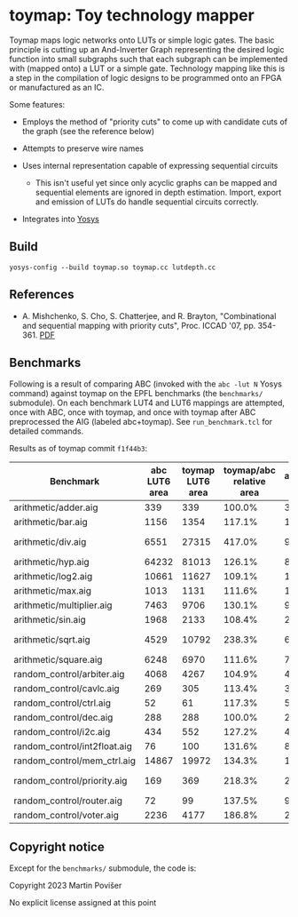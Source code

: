 # toymap: Toy technology mapper

Toymap maps logic networks onto LUTs or simple logic gates. The basic principle is cutting up an And-Inverter Graph representing the desired logic function into small subgraphs such that each subgraph can be implemented with (mapped onto) a LUT or a simple gate. Technology mapping like this is a step in the compilation of logic designs to be programmed onto an FPGA or manufactured as an IC.

Some features:

 * Employs the method of "priority cuts" to come up with candidate cuts of the graph (see the reference below)

 * Attempts to preserve wire names

 * Uses internal representation capable of expressing sequential circuits

     * This isn't useful yet since only acyclic graphs can be mapped and sequential elements are ignored in depth estimation. Import, export and emission of LUTs do handle sequential circuits correctly.

 * Integrates into [Yosys](https://github.com/yosysHQ/yosys)

## Build

    yosys-config --build toymap.so toymap.cc lutdepth.cc

## References

 * A. Mishchenko, S. Cho, S. Chatterjee, and R. Brayton, "Combinational and sequential mapping with priority cuts", Proc. ICCAD '07, pp. 354-361. [PDF](https://people.eecs.berkeley.edu/~alanmi/publications/2007/iccad07_map.pdf)


## Benchmarks

Following is a result of comparing ABC (invoked with the `abc -lut N` Yosys command) against toymap on the EPFL benchmarks (the `benchmarks/` submodule). On each benchmark LUT4 and LUT6 mappings are attempted, once with ABC, once with toymap, and once with toymap after ABC preprocessed the AIG (labeled abc+toymap). See `run_benchmark.tcl` for detailed commands.

Results as of toymap commit `f1f44b3`:


Benchmark | abc LUT6 area | toymap LUT6 area | toymap/abc relative area | abc+toymap LUT6 area | abc+toymap/abc relative area | abc LUT6 depth | toymap LUT6 depth | abc+toymap LUT6 depth | abc LUT4 area | toymap LUT4 area | toymap/abc relative area | abc+toymap LUT4 area | abc+toymap/abc relative area | abc LUT4 depth | toymap LUT4 depth | abc+toymap LUT4 depth | extra toymap args
---|---|---|---|--|--|--|--|--|--|--|--|--|--|--|--|--|--
arithmetic/adder.aig | 339 | 339 | 100.0% | 339 | 100.0% | 85 | 85 | 85 | 274 | 254 | 92.7% | 254 | 92.7% | 51 | 51 | 51 | 
arithmetic/bar.aig | 1156 | 1354 | 117.1% | 1406 | 121.6% | 6 | 6 | 6 | 512 | 512 | 100.0% | 512 | 100.0% | 4 | 4 | 4 | 
arithmetic/div.aig | 6551 | 27315 | 417.0% | 9361 | 142.9% | 1437 | 1443 | 1439 | 5048 | 22367 | 443.1% | 8083 | 160.1% | 860 | 866 | 864 | -no_exact_area
arithmetic/hyp.aig | 64232 | 81013 | 126.1% | 80572 | 125.4% | 8254 | 8259 | 8255 | 44985 | 48902 | 108.7% | 48843 | 108.6% | 4193 | 4199 | 4195 | 
arithmetic/log2.aig | 10661 | 11627 | 109.1% | 12445 | 116.7% | 126 | 135 | 126 | 7880 | 9340 | 118.5% | 10196 | 129.4% | 70 | 77 | 70 | 
arithmetic/max.aig | 1013 | 1131 | 111.6% | 1401 | 138.3% | 67 | 96 | 67 | 799 | 840 | 105.1% | 817 | 102.3% | 40 | 56 | 40 | 
arithmetic/multiplier.aig | 7463 | 9706 | 130.1% | 9751 | 130.7% | 87 | 87 | 87 | 5880 | 7419 | 126.2% | 7530 | 128.1% | 53 | 53 | 53 | 
arithmetic/sin.aig | 1968 | 2133 | 108.4% | 2168 | 110.2% | 56 | 69 | 56 | 1450 | 1595 | 110.0% | 1570 | 108.3% | 36 | 42 | 36 | 
arithmetic/sqrt.aig | 4529 | 10792 | 238.3% | 6933 | 153.1% | 1995 | 2015 | 1995 | 3183 | 5674 | 178.3% | 4238 | 133.1% | 1017 | 1033 | 1017 | -no_exact_area
arithmetic/square.aig | 6248 | 6970 | 111.6% | 7371 | 118.0% | 83 | 84 | 83 | 3928 | 3805 | 96.9% | 3810 | 97.0% | 50 | 50 | 50 | 
random_control/arbiter.aig | 4068 | 4267 | 104.9% | 4265 | 104.8% | 30 | 30 | 30 | 2719 | 2722 | 100.1% | 2722 | 100.1% | 18 | 18 | 18 | 
random_control/cavlc.aig | 269 | 305 | 113.4% | 306 | 113.8% | 6 | 6 | 6 | 107 | 121 | 113.1% | 122 | 114.0% | 4 | 4 | 4 | 
random_control/ctrl.aig | 52 | 61 | 117.3% | 55 | 105.8% | 3 | 3 | 3 | 29 | 28 | 96.6% | 28 | 96.6% | 2 | 2 | 2 | 
random_control/dec.aig | 288 | 288 | 100.0% | 288 | 100.0% | 2 | 2 | 2 | 287 | 280 | 97.6% | 272 | 94.8% | 2 | 2 | 2 | 
random_control/i2c.aig | 434 | 552 | 127.2% | 486 | 112.0% | 5 | 7 | 5 | 303 | 385 | 127.1% | 344 | 113.5% | 3 | 4 | 3 | 
random_control/int2float.aig | 76 | 100 | 131.6% | 88 | 115.8% | 6 | 6 | 6 | 41 | 49 | 119.5% | 47 | 114.6% | 4 | 3 | 4 | 
random_control/mem_ctrl.aig | 14867 | 19972 | 134.3% | 18870 | 126.9% | 36 | 40 | 37 | 9202 | 13626 | 148.1% | 13545 | 147.2% | 22 | 25 | 22 | 
random_control/priority.aig | 169 | 369 | 218.3% | 282 | 166.9% | 43 | 62 | 51 | 127 | 259 | 203.9% | 192 | 151.2% | 26 | 31 | 26 | -no_exact_area
random_control/router.aig | 72 | 99 | 137.5% | 96 | 133.3% | 9 | 18 | 9 | 40 | 75 | 187.5% | 65 | 162.5% | 6 | 11 | 6 | 
random_control/voter.aig | 2236 | 4177 | 186.8% | 2432 | 108.8% | 17 | 23 | 18 | 1461 | 2741 | 187.6% | 1525 | 104.4% | 12 | 17 | 13 | 



## Copyright notice

Except for the `benchmarks/` submodule, the code is:

Copyright 2023 Martin Povišer

No explicit license assigned at this point
